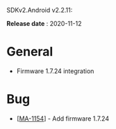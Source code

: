 SDKv2.Android v2.2.11:

**Release date** : 2020-11-12


# General  

- Firmware 1.7.24 integration


# Bug

* [[MA-1154](https://mybrain.atlassian.net/browse/MA-1154)] - Add firmware 1.7.24



